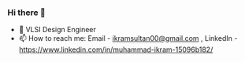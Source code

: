 ### Hi there 👋

- 🌱 VLSI Design Engineer
- 📫 How to reach me: Email - ikramsultan00@gmail.com , LinkedIn - https://www.linkedin.com/in/muhammad-ikram-15096b182/



<!--
**Ikram-rs22/Ikram-rs22** is a ✨ _special_ ✨ repository because its `README.md` (this file) appears on your GitHub profile.

Here are some ideas to get you started:

- 🔭 I’m currently working on ...
- 🌱 I’m currently learning ...
- 👯 I’m looking to collaborate on ...
- 🤔 I’m looking for help with ...
- 💬 Ask me about ...
- 📫 How to reach me: ...
- 😄 Pronouns: ...
- ⚡ Fun fact: ...
-->
